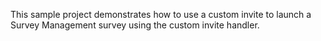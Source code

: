 This sample project demonstrates how to use a custom invite to launch a Survey Management survey using the custom invite handler.
